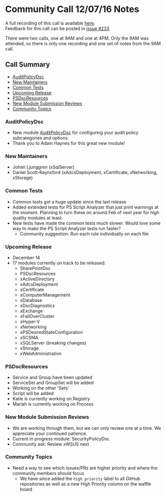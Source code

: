 # Community Call 12/07/16 Notes

A full recording of this call is available [here](https://youtu.be/ek2L9y8E4FY).  
Feedback for this call can be posted in [issue #233](https://github.com/PowerShell/DscResources/issues/233).

There were two calls, one at 9AM and one at 4PM.
Only the 9AM was attended, so there is only one recording and one set of notes from the 9AM call.

## Call Summary

- [AuditPolicyDsc](#auditpolicydsc)
- [New Maintainers](#new-maintainers)
- [Common Tests](#common-tests)
- [Upcoming Release](#upcoming-release)
- [PSDscResources](#psdscresources)
- [New Module Submission Reviews](#new-module-submission-reviews)
- [Community Topics](#community-topics)

### AuditPolicyDsc

- New module [AuditPolicyDsc](https://github.com/PowerShell/AuditPolicyDsc) for configuring your audit policy subcategories and options.
- Thank you to Adam Haynes for this great new module!

### New Maintainers

- Johan Ljunggren (xSqlServer)
- Daniel Scott-Raynsford (xAdcsDeployment, xCertificate, xNetworking, xStorage)

### Common Tests

- Common tests got a huge update since the last release
- Added extended tests for PS Script Analyzer that just print warnings at the moment. Planning to turn these on around Feb of next year for high quality modules at least.
- New tests have made the common tests much slower. Would love some way to make the PS Script Analyzer tests run faster?
  - Community suggestion: Run each rule individually on each file

### Upcoming Release

- December 14
- 17 modules currently on track to be released:
  - SharePointDsc
  - PSDscResources
  - xActiveDirectory
  - xAdcsDeployment
  - xCertificate
  - xComputerManagement
  - xDatabase
  - xDscDiagnostics
  - xExchange
  - xFailOverCluster
  - xHyper-V
  - xNetworking
  - xPSDesiredStateConfiguration
  - xSCSMA
  - xSQLServer (breaking changes)
  - xStorage
  - xWebAdministration
  
### PSDscResources

- Service and Group have been updated
- ServiceSet and GroupSet will be added
- Working on the other 'Sets'
- Script will be added
- Katie is currently working on Registry
- Mariah is currently working on Process

### New Module Submission Reviews

- We are working through them, but we can only review one at a time. We appreciate your continued patience.
- Current in progress module: SecurityPolicyDsc
- Community ask: Review xWSUS next

### Community Topics

- Need a way to see which issues/PRs are higher priority and where the community members should focus
  - We have since added the `high priority` label to all GitHub repositories as well as a new High Priority column on the waffle board
